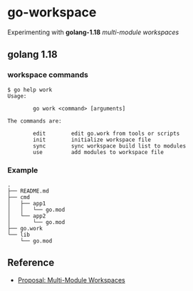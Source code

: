 # go-workspace
Experimenting with **golang-1.18** _multi-module workspaces_


## golang 1.18

### workspace commands

```
$ go help work
Usage:

        go work <command> [arguments]

The commands are:

        edit        edit go.work from tools or scripts
        init        initialize workspace file
        sync        sync workspace build list to modules
        use         add modules to workspace file

```

### Example 

```
.
├── README.md
├── cmd
│   ├── app1
│   │   └── go.mod
│   └── app2
│       └── go.mod
├── go.work
└── lib
    └── go.mod

```

## Reference 
- [Proposal: Multi-Module Workspaces](https://go.googlesource.com/proposal/+/master/design/45713-workspace.md)